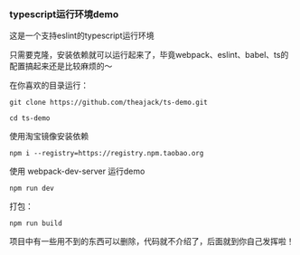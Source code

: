 ### typescript运行环境demo

这是一个支持eslint的typescript运行环境

只需要克隆，安装依赖就可以运行起来了，毕竟webpack、eslint、babel、ts的配置搞起来还是比较麻烦的～

在你喜欢的目录运行：

```
git clone https://github.com/theajack/ts-demo.git
```

```
cd ts-demo
```

使用淘宝镜像安装依赖

```
npm i --registry=https://registry.npm.taobao.org
```

使用 webpack-dev-server 运行demo

```
npm run dev
```

打包：

```
npm run build
```


项目中有一些用不到的东西可以删除，代码就不介绍了，后面就到你自己发挥啦！
